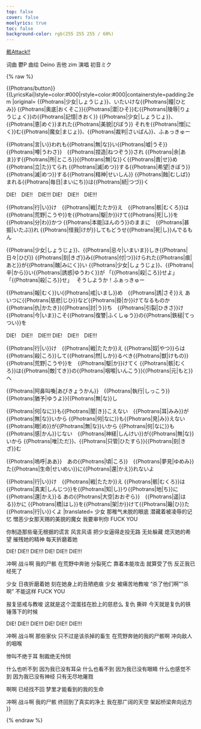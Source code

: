 ```yaml
---
top: false
cover: false
moelyrics: true
toc: false
background-color: rgb(255 255 255 / 60%)
---
```


[骸Attack!!](https://zh.moegirl.org.cn/%E9%AA%B8Attack!!)

词曲	鬱P
曲绘	Deino
吉他	zim
演唱	初音ミク

{% raw %}
<lyrics hidden>

{{Photrans/button}}
{{LyricsKai|lstyle=color:#000|rstyle=color:#000|containerstyle=padding:2em
|original=
{{Photrans|少女|しょうじょ}}、いたいけな{{Photrans|瞳|ひとみ}}
{{Photrans|奥底|おくそこ}}{{Photrans|潜|ひそ}}む{{Photrans|陵辱|りょうじょく}}の{{Photrans|記憶|きおく}}
{{Photrans|少女|しょうじょ}}、{{Photrans|恵|めぐ}}まれた{{Photrans|美貌|びぼう}}
それを{{Photrans|憎|にく}}む{{Photrans|魔女|まじょ}}、{{Photrans|裁判|さいばん}}、ふぁっきゅー

{{Photrans|言|い}}われも{{Photrans|無|な}}い{{Photrans|嘘|うそ}}　{{Photrans|噂|うわさ}}　{{Photrans|捏造|ねつぞう}}され
{{Photrans|余|あま}}す{{Photrans|所|ところ}}{{Photrans|無|な}}く{{Photrans|責|せ}}め{{Photrans|立|た}}てられ
{{Photrans|滅|めつ}}する{{Photrans|希望|きぼう}}　{{Photrans|滅|めつ}}する{{Photrans|精神|せいしん}}
{{Photrans|蝕|むしば}}まれる{{Photrans|毎日|まいにち}}は{{Photrans|続|つづ}}く

DIE!　DIE!!　DIE!!!
DIE!　DIE!!　DIE!!!

{{Photrans|行|い}}け　{{Photrans|戦|たたか}}え　{{Photrans|骸|むくろ}}は
{{Photrans|荒野|こうや}}を{{Photrans|駆|か}}けて{{Photrans|死|し}}を{{Photrans|分|わ}}かつ
{{Photrans|本能|ほんのう}}のままに　{{Photrans|甚振|いたぶ}}れ
{{Photrans|怪我|けが}}してもどうせ{{Photrans|死|し}}んでるもん

{{Photrans|少女|しょうじょ}}、{{Photrans|忌々|いまいま}}しき{{Photrans|日々|ひび}}
{{Photrans|刻|きざ}}み{{Photrans|付|つ}}けられた{{Photrans|痕|あと}}が{{Photrans|醜|みにく}}い
{{Photrans|少女|しょうじょ}}、{{Photrans|辛|から}}い{{Photrans|誘惑|ゆうわく}}が
「{{Photrans|殺|ころ}}せよ」「{{Photrans|殺|ころ}}せ」　
そうしようか！ふぁっきゅー

{{Photrans|報|むく}}い{{Photrans|戒|いまし}}め　{{Photrans|誘|さそ}}え
あいつに{{Photrans|慈悲|じひ}}など{{Photrans|掛|か}}けてなるものか
{{Photrans|仇|かたき}}{{Photrans|討|う}}ち　{{Photrans|引裂|ひきさ}}け
{{Photrans|今|いま}}こそ{{Photrans|復讐|ふくしゅう}}の{{Photrans|鉄槌|てっつい}}を

DIE!　DIE!!　DIE!!!
DIE!　DIE!!　DIE!!!

{{Photrans|行|い}}け　{{Photrans|戦|たたか}}え
{{Photrans|奴|やつ}}らは{{Photrans|殺|ころ}}して{{Photrans|然|しか}}るべき{{Photrans|獣|けもの}}
{{Photrans|荒野|こうや}}を　{{Photrans|駆|か}}けてく
{{Photrans|骸|むくろ}}は{{Photrans|敵|てき}}の{{Photrans|咽喉|いんこう}}{{Photrans|元|もと}}へ

{{Photrans|阿鼻叫喚|あびきょうかん}}　{{Photrans|執行|しっこう}}{{Photrans|猶予|ゆうよ}}{{Photrans|無|な}}し

{{Photrans|何|なに}}も{{Photrans|聞|き}}こえない　{{Photrans|耳|みみ}}が{{Photrans|無|な}}いから
{{Photrans|何|なに}}も{{Photrans|見|み}}えない　{{Photrans|眼|め}}が{{Photrans|無|な}}いから
{{Photrans|何|なに}}も{{Photrans|感|かん}}じない　{{Photrans|神経|しんけい}}が{{Photrans|無|な}}いから
{{Photrans|唯|ただ}}、{{Photrans|只管|ひたすら}}{{Photrans|刻|きざ}}む

{{Photrans|嗚呼|ああ}}　あの{{Photrans|頃|ころ}}　{{Photrans|夢見|ゆめみ}}た{{Photrans|生命|せいめい}}に{{Photrans|還|かえ}}れないよ

{{Photrans|行|い}}け　{{Photrans|戦|たたか}}え
{{Photrans|骸|むくろ}}は{{Photrans|真実|しんじつ}}を{{Photrans|知|し}}り{{Photrans|地|ち}}に{{Photrans|還|かえ}}る
あの{{Photrans|大空|おおぞら}}　{{Photrans|遥|はる}}かに
{{Photrans|橋|はし}}を{{Photrans|架|か}}けて{{Photrans|簸|ひ}}た{{Photrans|行|い}}くよ
|translated=
少女 那稚气未脱的眼底
潜藏着被凌辱的记忆
憎恶少女那天赐的美貌的魔女
我要审判你 FUCK YOU

你制造那些毫无根据的谎言
风言风语 把少女逼得走投无路 无处躲藏
熄灭她的希望 摧残她的精神
每天折磨着她

DIE! DIE!! DIE!!!
DIE! DIE!! DIE!!!

冲啊 战斗啊 我的尸骸
在荒野中奔驰 分裂死亡
靠着本能攻击
就算受了伤 反正我已经死了

少女 日夜折磨着她
刻在她身上的丑陋疤痕
少女 被痛苦地教唆
“杀了他们啊”“杀啊”
不能这样 FUCK YOU

报复惩戒与教唆
这就是这个混蛋挂在脸上的慈悲么
复仇 撕碎
今天就是复仇的铁锤落下的时候

DIE! DIE!! DIE!!!
DIE! DIE!! DIE!!!

冲啊 战斗啊 那些家伙
只不过是该杀掉的畜生
在荒野奔驰的我的尸骸啊
冲向敌人的咽喉

惨叫不绝于耳 制裁绝无怜悯

什么也听不到 因为我已没有耳朵
什么也看不到 因为我已没有眼睛
什么也感觉不到 因为我已没有神经
只有无尽地屠戮

啊啊 已经找不回 梦里才能看到的我的生命

冲啊 战斗啊 我的尸骸
终回到了真实的净土
我在那广阔的天空
架起桥梁奔向远方
}}

</lyrics>
{% endraw %}
